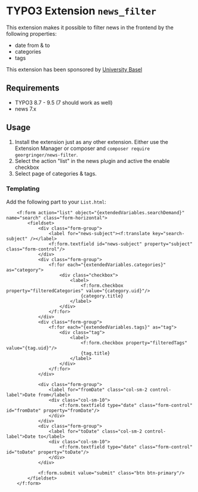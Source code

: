 # TYPO3 Extension `news_filter`

This extension makes it possible to filter news in the frontend by the following properties:

- date from & to
- categories
- tags

This extension has been sponsored by [University Basel](https://www.unibas.ch)

## Requirements

- TYPO3 8.7 - 9.5 (7 should work as well)
- news 7.x

## Usage

1. Install the extension just as any other extension. Either use the Extension Manager or composer and `composer require georgringer/news-filter`.
2. Select the action "list" in the news plugin and active the enable checkbox
3. Select page of categories & tags.

### Templating

Add the following part to your `List.html`:

```
	<f:form action="list" object="{extendedVariables.searchDemand}" name="search" class="form-horizontal">
		<fieldset>
			<div class="form-group">
				<label for="news-subject"><f:translate key="search-subject" /></label>
				<f:form.textfield id="news-subject" property="subject" class="form-control"/>
			</div>
			<div class="form-group">
				<f:for each="{extendedVariables.categories}" as="category">
					<div class="checkbox">
						<label>
							<f:form.checkbox property="filteredCategories" value="{category.uid}"/>
							{category.title}
						</label>
					</div>
				</f:for>
			</div>
			<div class="form-group">
				<f:for each="{extendedVariables.tags}" as="tag">
					<div class="tag">
						<label>
							<f:form.checkbox property="filteredTags" value="{tag.uid}"/>
							{tag.title}
						</label>
					</div>
				</f:for>
			</div>

			<div class="form-group">
				<label for="fromDate" class="col-sm-2 control-label">Date from</label>
				<div class="col-sm-10">
					<f:form.textfield type="date" class="form-control" id="fromDate" property="fromDate"/>
				</div>
			</div>
			<div class="form-group">
				<label for="toDate" class="col-sm-2 control-label">Date to</label>
				<div class="col-sm-10">
					<f:form.textfield type="date" class="form-control" id="toDate" property="toDate"/>
				</div>
			</div>

			<f:form.submit value="submit" class="btn btn-primary"/>
		</fieldset>
	</f:form>
```


